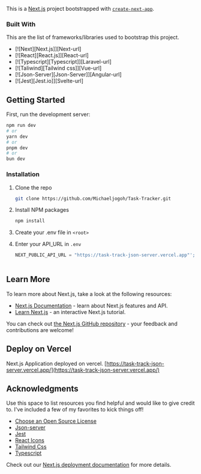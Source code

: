 This is a [Next.js](https://nextjs.org/) project bootstrapped with [`create-next-app`](https://github.com/vercel/next.js/tree/canary/packages/create-next-app).

### Built With

This are the list of frameworks/libraries used to bootstrap this project.

* [![Next][Next.js]][Next-url]
* [![React][React.js]][React-url]
* [![Typescript][Typescript]][Laravel-url]
* [![Taliwind][Tailwind css]][Vue-url]
* [![Json-Server][Json-Server]][Angular-url]
* [![Jest][Jest.io]][Svelte-url]


## Getting Started

First, run the development server:

```bash
npm run dev
# or
yarn dev
# or
pnpm dev
# or
bun dev
```
### Installation

1. Clone the repo
   ```sh
   git clone https://github.com/Michaeljogoh/Task-Tracker.git
   ```
2. Install NPM packages
   ```sh
   npm install
   ```
3. Create your .env file in `<root>`
  
  
4. Enter your  API_URL in `.env`
   ```js
   NEXT_PUBLIC_API_URL = "https://task-track-json-server.vercel.app"';
  

## Learn More

To learn more about Next.js, take a look at the following resources:

- [Next.js Documentation](https://nextjs.org/docs) - learn about Next.js features and API.
- [Learn Next.js](https://nextjs.org/learn) - an interactive Next.js tutorial.

You can check out [the Next.js GitHub repository](https://github.com/vercel/next.js/) - your feedback and contributions are welcome!

## Deploy on Vercel
 
Next.js Application deployed on vercel. [https://task-track-json-server.vercel.app/](https://task-track-json-server.vercel.app/)



<!-- ACKNOWLEDGMENTS -->
## Acknowledgments

Use this space to list resources you find helpful and would like to give credit to. I've included a few of my favorites to kick things off!

* [Choose an Open Source License](https://choosealicense.com)
* [Json-server](https://www.npmjs.com/package/json-server)
* [Jest](https://jestjs.io/)
* [React Icons](https://react-icons.github.io/react-icons/search)
* [Tailwind Css](https://tailwindcss.com/)
* [Typescript](https://www.typescriptlang.org/)



Check out our [Next.js deployment documentation](https://nextjs.org/docs/deployment) for more details.
